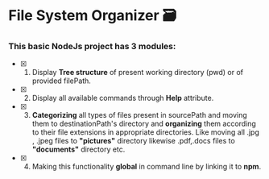 # File System Organizer 🗃️

### This basic NodeJs project has 3 modules:
- [x] 1. Display **Tree structure** of present working directory (pwd) or of provided filePath.

- [x] 2. Display all available commands through **Help** attribute.

- [x] 3. **Categorizing** all types of files present in sourcePath and moving them to destinationPath's directory
and **organizing** them according to their file extensions in appropriate directories. Like moving all .jpg , .jpeg files to **"pictures"** directory likewise .pdf,.docs files to **"documents"** directory etc.

- [x] 4. Making this functionality **global** in command line by linking it to **npm**.

>
